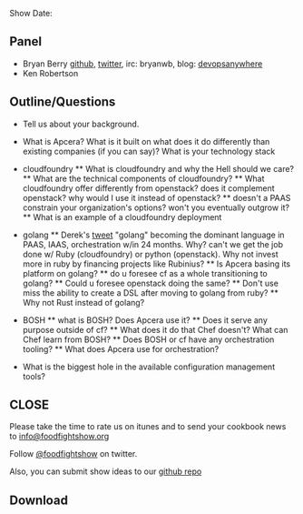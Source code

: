 Show Date:  

Panel<a name="panel"></a>
-----

* Bryan Berry [github](http://github.com/bryanwb), [twitter](http://twitter.com/bryanwb), irc: bryanwb, blog: [devopsanywhere](http://devopsanywhere.blogspot.com)
* Ken Robertson

Outline/Questions
-----------------

* Tell us about your background.

* What is Apcera? What is it built on what does it do differently than
  existing companies (if you can say)? What is your technology stack
* cloudfoundry
** What is cloudfoundry and why the Hell should we care?
** What are the technical components of cloudfoundry?
** What cloudfoundry offer differently from openstack? does it
  complement openstack? why would I use it instead of openstack?
** doesn't a PAAS constrain your organization's options? won't you
  eventually outgrow it?
** What is an example of a cloudfoundry deployment
* golang
** Derek's
[tweet](https://twitter.com/derekcollison/status/245522124666716160)
 "golang" becoming the dominant language in PAAS, IAAS, orchestration
 w/in 24 months. Why? can't we get the job done w/ Ruby (cloudfoundry) or
  python (openstack). Why not invest more in ruby by financing
  projects like Rubinius?
** Is Apcera basing its platform on golang?
** do u foresee cf as a whole transitioning to golang?
** Could u foresee openstack doing the same?
** Don't use miss the ability to create a DSL after moving to golang
from ruby?
** Why not Rust instead of golang?
* BOSH
** what is BOSH? Does Apcera use it?
** Does it serve any purpose outside of cf?
** What does it do that Chef doesn't? What can Chef learn from BOSH?
** Does BOSH or cf have any orchestration tooling?
** What does Apcera use for orchestration?
* What is the biggest hole in the available configuration management tools?


CLOSE
-----

Please take the time to rate us on itunes and to send your cookbook
news to info@foodfightshow.org

Follow [@foodfightshow](http://twitter.com/foodfightshow) on twitter.

Also, you can submit show ideas to our [github repo](https://github.com/foodfight/showz)



Download
--------
